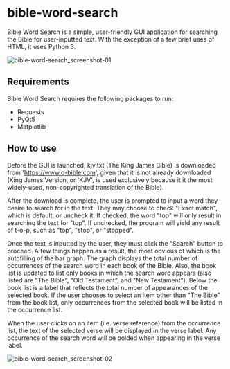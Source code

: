 # bible-word-search

Bible Word Search is a simple, user-friendly GUI application for searching the Bible for user-inputted text. With the exception of a few brief uses of HTML, it uses Python 3. 

![bible-word-search_screenshot-01](https://github.com/jack-lincoln/bible-word-search/assets/65179426/40eda47b-9c98-4498-a3ad-b33d4c2d81c6)


## Requirements
Bible Word Search requires the following packages to run:<br />
* Requests<br />
* PyQt5<br />
* Matplotlib<br />

## How to use

Before the GUI is launched, kjv.txt (The King James Bible) is downloaded from 'https://www.o-bible.com', given that it is not already downloaded (King James Version, or 'KJV', is used exclusively because it it the most widely-used, non-copyrighted translation of the Bible). 

After the download is complete, the user is prompted to input a word they desire to search for in the text. They may choose to check "Exact match", which is default, or uncheck it. If checked, the word "top" will only result in searching the text for "top". If unchecked, the program will yield any result of t-o-p, such as "top", "stop", or "stopped".

Once the text is inputted by the user, they must click the "Search" button to proceed. A few things happen as a result, the most obvious of which is the autofilling of the bar graph. The graph displays the total number of occurrences of the search word in each book of the Bible.
Also, the book list is updated to list only books in which the search word appears (also listed are "The Bible", "Old Testament", and "New Testament"). Below the book list is a label that reflects the total number of appearances of the selected book. If the user chooses to select an item other than "The Bible" from the book list, only occurrences from the selected book will be listed in the occurrence list.

When the user clicks on an item (i.e. verse reference) from the occurrence list, the text of the selected verse will be displayed in the verse label. Any occurrence of the search word will be bolded when appearing in the verse label.

![bible-word-search_screenshot-02](https://github.com/jack-lincoln/bible-word-search/assets/65179426/7760d5f0-1680-4d38-972f-7b872e0b770f)
